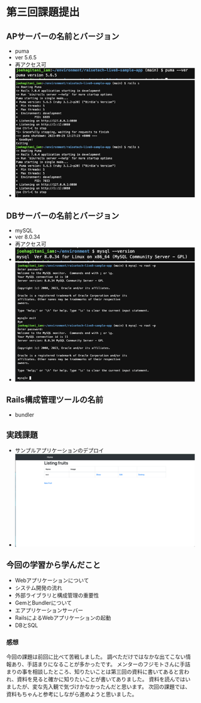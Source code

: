 # 第三回課題提出
## APサーバーの名前とバージョン
- puma
- ver 5.6.5
- 再アクセス可
- ![puma.version](/img/puma.version.png) 
- ![puma](/img/puma.png)
## DBサーバーの名前とバージョン
- mySQL
- ver 8.0.34
- 再アクセス可
- ![mysql.version](/img/mysql.version.png)
- ![mysql](/img/mysql.png)
## Rails構成管理ツールの名前
- bundler
## 実践課題
- サンプルアプリケーションのデプロイ
- ![sampleapp](/img/sampleapp.png)
## 今回の学習から学んだこと
- Webアプリケーションについて
- システム開発の流れ
- 外部ライブラリと構成管理の重要性
- GemとBundlerについて
- エアプリケーションサーバー
- RailsによるWebアプリケーションの起動
- DBとSQL
### 感想
今回の課題は前回に比べて苦戦しました。
調べただけではなかな出てこない情報あり、手詰まりになることが多かったです。
メンターのフジモトさんに手詰まりの事を相談したところ、知りたいことは第三回の資料に書いてあると言われ、資料を見ると確かに知りたいことが書いてありました。
資料を読んではいましたが、変な先入観で気づけかなかったんだと思います。
次回の課題では、資料もちゃんと参考にしながら進めようと思いました。


